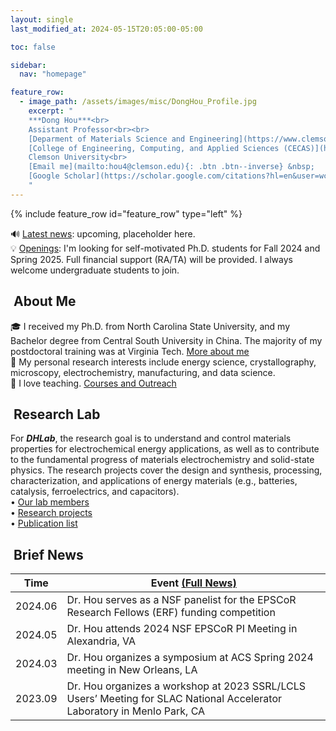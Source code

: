 ```yaml
---
layout: single
last_modified_at: 2024-05-15T20:05:00-05:00

toc: false

sidebar:
  nav: "homepage"

feature_row:
  - image_path: /assets/images/misc/DongHou_Profile.jpg
    excerpt: "
    ***Dong Hou***<br>
    Assistant Professor<br><br>
    [Deparment of Materials Science and Engineering](https://www.clemson.edu/cecas/departments/mse/index.html)<br>
    [College of Engineering, Computing, and Applied Sciences (CECAS)](https://www.clemson.edu/cecas/index.html)<br>
    Clemson University<br>
    [Email me](mailto:hou4@clemson.edu){: .btn .btn--inverse} &nbsp;
    [Google Scholar](https://scholar.google.com/citations?hl=en&user=wc392IUAAAAJ){: .btn .btn--inverse}
    "
---
```


{% include feature_row id="feature_row" type="left" %}

<div class="notice--success">
  🔊 <a href="/index.html#brief-news">Latest news</a>: upcoming, placeholder here.<br>
  💡 <a href="/assets/Openings.pdf">Openings</a>: I'm looking for self-motivated Ph.D. students for Fall 2024 and Spring 2025. Full financial support (RA/TA) will be provided. I always welcome undergraduate students to join.<br>
</div>

## <i class="fa fa-feather-alt fa-fw"></i>&nbsp;About Me
🎓 I received my Ph.D. from North Carolina State University, and my Bachelor degree from Central South University in China. The majority of my postdoctoral training was at Virginia Tech. <a href="/bio/index.html">More about me</a><br>
🔬 My personal research interests include energy science, crystallography, microscopy, electrochemistry, manufacturing, and data science.<br>
📘 I love teaching. <a href="/teaching/index.html">Courses and Outreach</a><br>

## <i class="fa fa-layer-group fa-fw"></i>&nbsp;Research Lab
For <b><em>DHLab</em></b>, the research goal is to understand and control materials properties for electrochemical energy applications, as well as to contribute to the fundamental progress of materials electrochemistry and solid-state physics. The research projects cover the design and synthesis, processing, characterization, and applications of energy materials (e.g., batteries, catalysis, ferroelectrics, and capacitors).<br>
&bull;&nbsp;<a href="/group/index.html">Our lab members</a><br>
&bull;&nbsp;<a href="/research/index.html">Research projects</a><br>
&bull;&nbsp;<a href="/products/index.html">Publication list</a><br>

## <i class="fa fa-seedling fa-fw"></i>&nbsp;Brief News
<table>
  <thead>
    <tr>
      <th>Time</th>
      <th>Event <a href="/posts/index.html">(Full News)</a></th>
    </tr>
  </thead>
  <tbody>
    <tr>
      <td>2024.06</td>
      <td>Dr. Hou serves as a NSF panelist for the EPSCoR Research Fellows (ERF) funding competition</td>
    </tr>
    <tr>
      <td>2024.05</td>
      <td>Dr. Hou attends 2024 NSF EPSCoR PI Meeting in Alexandria, VA</td>
    </tr>
    <tr>
      <td>2024.03</td>
      <td>Dr. Hou organizes a symposium at ACS Spring 2024 meeting in New Orleans, LA</td>
    </tr>
    <tr>
      <td>2023.09</td>
      <td>Dr. Hou organizes a workshop at 2023 SSRL/LCLS Users’ Meeting for SLAC National Accelerator Laboratory in Menlo Park, CA</td>
    </tr>
  </tbody>
</table>

<!-- <tr><td>2024.01</td><td>Dr. Hou joines Department of Materials Science and Engineering, Clemson University</td></tr> -->
